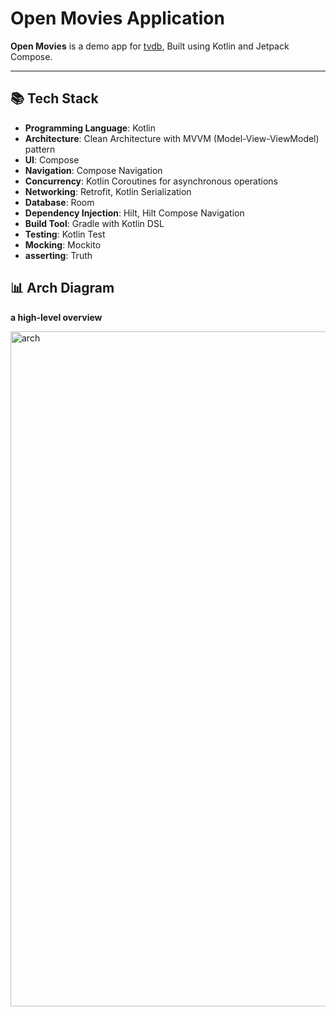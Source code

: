# Open Movies Application

**Open Movies** is a demo app for [tvdb](https://developer.themoviedb.org/), Built using Kotlin and Jetpack Compose.

---
## 📚 Tech Stack
- **Programming Language**: Kotlin
- **Architecture**: Clean Architecture with MVVM (Model-View-ViewModel) pattern
- **UI**: Compose
- **Navigation**: Compose Navigation
- **Concurrency**: Kotlin Coroutines for asynchronous operations
- **Networking**: Retrofit, Kotlin Serialization 
- **Database**: Room
- **Dependency Injection**: Hilt, Hilt Compose Navigation
- **Build Tool**: Gradle with Kotlin DSL
- **Testing**: Kotlin Test
- **Mocking**: Mockito
- **asserting**: Truth

## 📊 Arch Diagram
**a high-level overview**

<img width="1080" alt="arch" src="https://github.com/user-attachments/assets/f8e7f94b-20dd-447d-8439-0bb86a225206" />
